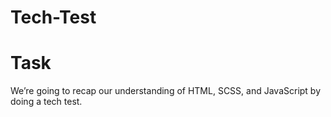 # Tech-Test

Task
====

We’re going to recap our understanding of HTML, SCSS, and JavaScript by doing a tech test. 

